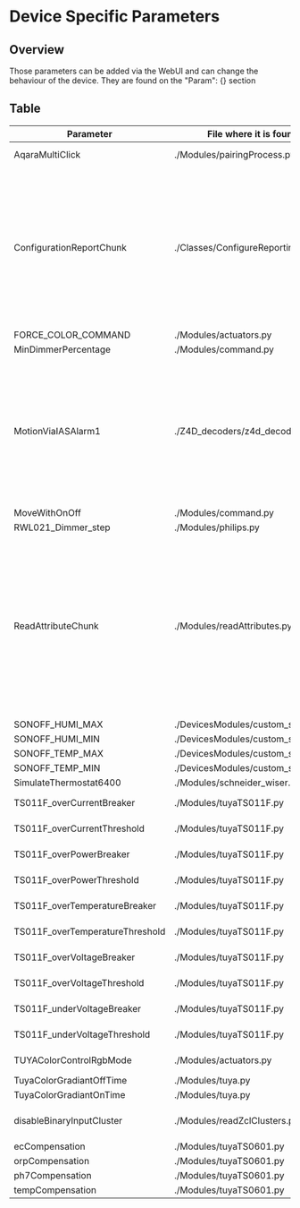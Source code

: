 
# Device Specific Parameters

## Overview

Those parameters can be added via the WebUI and can change the behaviour of the device.
They are found on the "Param": {} section

## Table

| Parameter                        | File where it is found                        | JSON Usage File(s)                     |  Description |
|-----------------------------------|-----------------------------------------------|----------------------------------------|---------------|
| AqaraMultiClick                   | ./Modules/pairingProcess.py | lumi.remote.acn003, lumi.remote.acn004 |                      |
| ConfigurationReportChunk          | ./Classes/ConfigureReporting.py | CMS323, ZLinky_TIC-historique-mono, ZLinky_TIC-historique-tri, ZLinky_TIC-standard-mono-prod, ZLinky_TIC-standard-tri-prod, ZLinky_TIC-standard-tri, ZLinky_TIC, ZiPulses, ZLinky_TIC-standard-mono, PIR313-E, PIR313, PIR323-PTH, PIR323 |                      |
| FORCE_COLOR_COMMAND               | ./Modules/actuators.py | Not Used |                      |
| MinDimmerPercentage               | ./Modules/command.py | GL-SD-003P |                      |
| MotionViaIASAlarm1                | ./Z4D_decoders/z4d_decoder_IAS.py | LDSENK10, 90201022, MOSZB-140, 3AFE14010402000D, 3AFE28010402000D, VMS_ADUROLIGHT, PIR313-E, PIR313, 66666-motion, RH3040, TS0202-WHD02, TS0202-_TZ3210_jijr1sss, TS0202, TS0210, TS0225, TY0202 |                      |
| MoveWithOnOff                     | ./Modules/command.py | Not Used |                      |
| RWL021_Dimmer_step                | ./Modules/philips.py | RWL021, RWL022 |                      |
| ReadAttributeChunk                | ./Modules/readAttributes.py | CMS323, MWA1-TIC-standard-mono-base, MWA1-TIC, EMIZB-141, HESZB120, HMSZB-110, MOSZB-140, SMSZB-120, SPLZB-131, SPLZB-132, WISZB-120, ZHEMI101, PIR313-E, PIR313, PIR323-PTH, PIR323, TS0002_relay_switch, TS0003_relay_switch, TY0202, GL-SD-003P |                      |
| SONOFF_HUMI_MAX                   | ./DevicesModules/custom_sonoff.py | Not Used |                      |
| SONOFF_HUMI_MIN                   | ./DevicesModules/custom_sonoff.py | Not Used |                      |
| SONOFF_TEMP_MAX                   | ./DevicesModules/custom_sonoff.py | Not Used |                      |
| SONOFF_TEMP_MIN                   | ./DevicesModules/custom_sonoff.py | Not Used |                      |
| SimulateThermostat6400            | ./Modules/schneider_wiser.py | Not Used |                      |
| TS011F_overCurrentBreaker         | ./Modules/tuyaTS011F.py | TS011F-with_threshold |                      |
| TS011F_overCurrentThreshold       | ./Modules/tuyaTS011F.py | TS011F-with_threshold |                      |
| TS011F_overPowerBreaker           | ./Modules/tuyaTS011F.py | TS011F-with_threshold |                      |
| TS011F_overPowerThreshold         | ./Modules/tuyaTS011F.py | TS011F-with_threshold |                      |
| TS011F_overTemperatureBreaker     | ./Modules/tuyaTS011F.py | TS011F-with_threshold |                      |
| TS011F_overTemperatureThreshold   | ./Modules/tuyaTS011F.py | TS011F-with_threshold |                      |
| TS011F_overVoltageBreaker         | ./Modules/tuyaTS011F.py | TS011F-with_threshold |                      |
| TS011F_overVoltageThreshold       | ./Modules/tuyaTS011F.py | TS011F-with_threshold |                      |
| TS011F_underVoltageBreaker        | ./Modules/tuyaTS011F.py | TS011F-with_threshold |                      |
| TS011F_underVoltageThreshold      | ./Modules/tuyaTS011F.py | TS011F-with_threshold |                      |
| TUYAColorControlRgbMode           | ./Modules/actuators.py | TS0505A-HueSaturation |                      |
| TuyaColorGradiantOffTime          | ./Modules/tuya.py | TS0503B |                      |
| TuyaColorGradiantOnTime           | ./Modules/tuya.py | TS0503B |                      |
| disableBinaryInputCluster         | ./Modules/readZclClusters.py | Shutter switch with neutral, Shutters central remote switch |                      |
| ecCompensation                    | ./Modules/tuyaTS0601.py | TS0601-BLE-YL01 |                      |
| orpCompensation                   | ./Modules/tuyaTS0601.py | TS0601-BLE-YL01 |                      |
| ph7Compensation                   | ./Modules/tuyaTS0601.py | TS0601-BLE-YL01 |                      |
| tempCompensation                  | ./Modules/tuyaTS0601.py | TS0601-BLE-YL01 |                      |